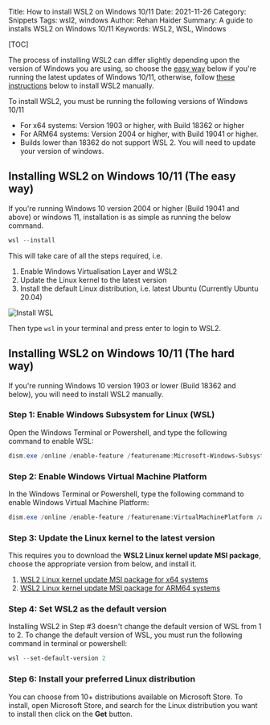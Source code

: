 Title: How to install WSL2 on Windows 10/11
Date: 2021-11-26
Category: Snippets
Tags: wsl2, windows
Author: Rehan Haider
Summary: A guide to installs WSL2 on Windows 10/11
Keywords: WSL2, WSL, Windows


[TOC]

The process of installing WSL2 can differ slightly depending upon the version of Windows you are using, so choose the [easy way](#installing-wsl2-on-windows-1011-the-easy-way) below if you're running the latest updates of Windows 10/11, otherwise, follow [these instructions](#installing-wsl2-on-windows-1011-the-hard-way) below to install WSL2 manually. 

To install WSL2, you must be running the following versions of Windows 10/11

* For x64 systems: Version 1903 or higher, with Build 18362 or higher
* For ARM64 systems: Version 2004 or higher, with Build 19041 or higher.
* Builds lower than 18362 do not support WSL 2. You will need to update your version of windows. 

## Installing WSL2 on Windows 10/11 (The easy way)
If you're running Windows 10 version 2004 or higher (Build 19041 and above) or windows 11, installation is as simple as running the below command.

```powershell
wsl --install
```
This will take care of all the steps required, i.e.

1. Enable Windows Virtualisation Layer and WSL2
2. Update the Linux kernel to the latest version
3. Install the default Linux distribution, i.e. latest Ubuntu (Currently Ubuntu 20.04)

![Install WSL]({static}/images/s0036/install-wsl.gif)

Then type `wsl` in your terminal and press enter to login to WSL2. 


## Installing WSL2 on Windows 10/11 (The hard way)
If you're running Windows 10 version 1903 or lower (Build 18362 and below), you will need to install WSL2 manually.


### Step 1: Enable Windows Subsystem for Linux (WSL)

Open the Windows Terminal or Powershell, and type the following command to enable WSL:

```powershell
dism.exe /online /enable-feature /featurename:Microsoft-Windows-Subsystem-Linux /all /norestart
```

### Step 2: Enable Windows Virtual Machine Platform

In the Windows Terminal or Powershell, type the following command to enable Windows Virtual Machine Platform:
```powershell
dism.exe /online /enable-feature /featurename:VirtualMachinePlatform /all /norestart
```

### Step 3: Update the Linux kernel to the latest version

This requires you to download the **WSL2 Linux kernel update MSI package**, choose the appropriate version from below, and install it.
1. [WSL2 Linux kernel update MSI package for x64 systems](https://wslstorestorage.blob.core.windows.net/wslblob/wsl_update_x64.msi)
2. [WSL2 Linux kernel update MSI package for ARM64 systems](https://wslstorestorage.blob.core.windows.net/wslblob/wsl_update_arm64.msi)


### Step 4: Set WSL2 as the default version
Installing WSL2 in Step #3 doesn't change the default version of WSL from 1 to 2. To change the default version of WSL, you must run the following command in terminal or powershell:

```powershell
wsl --set-default-version 2
```

### Step 6: Install your preferred Linux distribution

You can choose from 10+ distributions available on Microsoft Store. To install, open Microsoft Store, and search for the Linux distribution you want to install then click on the **Get** button.